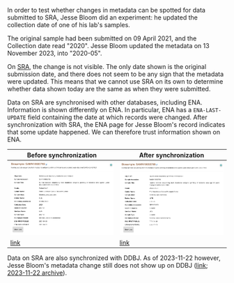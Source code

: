 In order to test whether changes in metadata can be spotted for data submitted to SRA, Jesse Bloom did an experiment: he updated the collection date of one of his lab's samples. 

The original sample had been submitted on 09 April 2021, and the Collection date read "2020". Jesse Bloom updated the metadata on 13 November 2023, into "2020-05". 

On [SRA](https://www.ncbi.nlm.nih.gov/biosample/?term=SAMN18683769), the change is not visible. The only date shown is the original submission date, and there does not seem to be any sign that the metadata were updated. This means that we cannot use SRA on its own to determine whether data shown today are the same as when they were submitted.  

Data on SRA are synchronised with other databases, including ENA. Information is shown differently on ENA. In particular, ENA has a `ENA-LAST-UPDATE` field containing the date at which records were changed. After synchronization with SRA, the ENA page for Jesse Bloom's record indicates that some update happened. We can therefore trust information shown on ENA.  

| Before synchronization | After synchronization |  
|---|---|
|![screenshot before](../img/ENA_JB_before.png) | ![screenshot after](../img/ENA_JB_after.png) | 
|[link](https://web.archive.org/web/20231114214857/https://www.ebi.ac.uk/ena/browser/view/SAMN18683769) | [link](https://web.archive.org/web/20231115190450/https://www.ebi.ac.uk/ena/browser/view/SAMN18683769) |


Data on SRA are also synchronized with DDBJ. As of 2023-11-22 however, Jesse Bloom's metadata change still does not show up on DDBJ ([link](https://ddbj.nig.ac.jp/resource/biosample/SAMN18683769); [2023-11-22 archive](https://archive.is/w8bie)).

